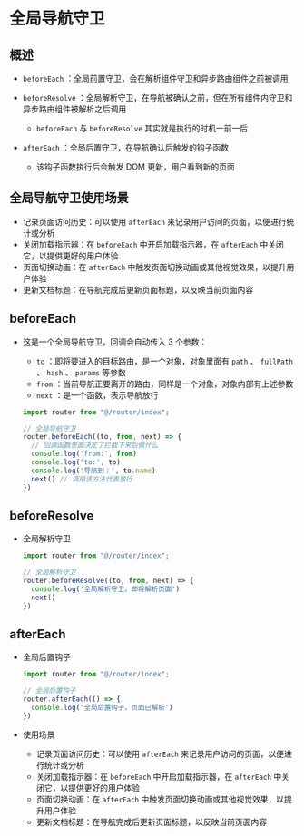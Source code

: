 # 全局导航守卫

## 概述

+ `beforeEach` ：全局前置守卫，会在解析组件守卫和异步路由组件之前被调用

+ `beforeResolve` ：全局解析守卫，在导航被确认之前，但在所有组件内守卫和异步路由组件被解析之后调用

  + `beforeEach` 与 `beforeResolve` 其实就是执行的时机一前一后

+ `afterEach` ：全局后置守卫，在导航确认后触发的钩子函数

  + 该钩子函数执行后会触发 DOM 更新，用户看到新的页面

## 全局导航守卫使用场景

+ 记录页面访问历史：可以使用 `afterEach` 来记录用户访问的页面，以便进行统计或分析
+ 关闭加载指示器：在 `beforeEach` 中开启加载指示器，在 `afterEach` 中关闭它，以提供更好的用户体验
+ 页面切换动画：在 `afterEach` 中触发页面切换动画或其他视觉效果，以提升用户体验
+ 更新文档标题：在导航完成后更新页面标题，以反映当前页面内容

## beforeEach

+ 这是一个全局导航守卫，回调会自动传入 3 个参数：

  + `to` ：即将要进入的目标路由，是一个对象，对象里面有 `path` 、 `fullPath` 、 `hash` 、 `params` 等参数
  + `from` ：当前导航正要离开的路由，同样是一个对象，对象内部有上述参数
  + `next` ：是一个函数，表示导航放行

  ```js
  import router from "@/router/index";

  // 全局导航守卫
  router.beforeEach((to, from, next) => {
    // 回调函数里面决定了拦截下来后做什么
    console.log('from:', from)
    console.log('to:', to)
    console.log('导航到：', to.name)
    next() // 调用该方法代表放行
  })
  ```

## beforeResolve

+ 全局解析守卫

  ```js
  import router from "@/router/index";

  // 全局解析守卫
  router.beforeResolve((to, from, next) => {
    console.log('全局解析守卫，即将解析页面')
    next()
  })
  ```

## afterEach

+ 全局后置钩子

  ```js
  import router from "@/router/index";

  // 全局后置钩子
  router.afterEach(() => {
    console.log('全局后置钩子，页面已解析')
  })
  ```

+ 使用场景

  + 记录页面访问历史：可以使用 `afterEach` 来记录用户访问的页面，以便进行统计或分析
  + 关闭加载指示器：在 `beforeEach` 中开启加载指示器，在 `afterEach` 中关闭它，以提供更好的用户体验
  + 页面切换动画：在 `afterEach` 中触发页面切换动画或其他视觉效果，以提升用户体验
  + 更新文档标题：在导航完成后更新页面标题，以反映当前页面内容

